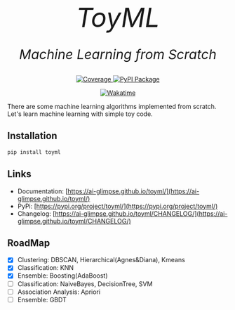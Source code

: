 [//]: # (# ToyML: Machine Learning from Scratch)

<p align="center" style="font-size:60px; margin:0px 1px 0px 1px">
    <em>ToyML</em>
</p>
<p align="center" style="font-size: 30px">
    <em>Machine Learning from Scratch</em>
</p>

<p align="center">
    <a href="https://codecov.io/gh/ai-glimpse/toyml" target="_blank">
        <img src="https://codecov.io/gh/ai-glimpse/toyml/branch/master/graph/badge.svg" alt="Coverage">
    </a>
    <a href="https://pypi.org/project/toyml" target="_blank">
        <img src="https://badge.fury.io/py/toyml.svg" alt="PyPI Package">
    </a>

</p>

<p align="center">
    <a href="https://wakatime.com/badge/user/b1a6ec36-190a-4135-b888-17ab5663e841/project/250b9a9d-dd00-432d-b69f-041d1611b5b6" target="_blank">
        <img src="https://wakatime.com/badge/user/b1a6ec36-190a-4135-b888-17ab5663e841/project/250b9a9d-dd00-432d-b69f-041d1611b5b6.svg" alt="Wakatime">
    </a>
</p>


There are some machine learning algorithms implemented from scratch.
Let's learn machine learning with simple toy code.


## Installation
```bash
pip install toyml
```


## Links
- Documentation: [https://ai-glimpse.github.io/toyml/](https://ai-glimpse.github.io/toyml/)
- PyPi: [https://pypi.org/project/toyml/](https://pypi.org/project/toyml/)
- Changelog: [https://ai-glimpse.github.io/toyml/CHANGELOG/](https://ai-glimpse.github.io/toyml/CHANGELOG/)


## RoadMap

- [x] Clustering: DBSCAN, Hierarchical(Agnes&Diana), Kmeans
- [x] Classification: KNN
- [x] Ensemble: Boosting(AdaBoost)
- [ ] Classification: NaiveBayes, DecisionTree, SVM
- [ ] Association Analysis: Apriori
- [ ] Ensemble: GBDT
